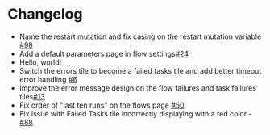 # Changelog

- Name the restart mutation and fix casing on the restart mutation variable [#98](https://github.com/PrefectHQ/ui/pull/98)
- Add a default parameters page in flow settings[#24](https://github.com/PrefectHQ/ui/pull/24)
- Hello, world!
- Switch the errors tile to become a failed tasks tile and add better timeout error handling [#6](https://github.com/PrefectHQ/prefect-ui/pull/6)
- Improve the error message design on the flow failures and task failures tiles[#13](https://github.com/PrefectHQ/prefect-ui/pull/13)
- Fix order of "last ten runs" on the flows page [#50](https://github.com/PrefectHQ/ui/pull/50)
- Fix issue with Failed Tasks tile incorrectly displaying with a red color - [#88](https://github.com/PrefectHQ/ui/issues/88)

